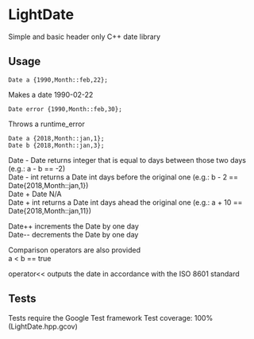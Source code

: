 # LightDate
Simple and basic header only C++ date library

## Usage

```
Date a {1990,Month::feb,22};
```
Makes a date 1990-02-22

```
Date error {1990,Month::feb,30};
```
Throws a runtime_error

```
Date a {2018,Month::jan,1};
Date b {2018,Month::jan,3};
```
Date - Date returns integer that is equal to days between those two days (e.g.: a - b == -2) </br>
Date - int returns a Date int days before the original one (e.g.: b - 2 == Date{2018,Month::jan,1}) </br>
Date + Date N/A </br>
Date + int returns a Date int days ahead the original one (e.g.: a + 10 == Date{2018,Month::jan,11}) </br>

Date++ increments the Date by one day </br> 
Date-- decrements the Date by one day </br>

Comparison operators are also provided </br>
a < b == true </br>

operator<< outputs the date in accordance with the ISO 8601 standard </br>

## Tests

Tests require the Google Test framework
Test coverage: 100% (LightDate.hpp.gcov)


